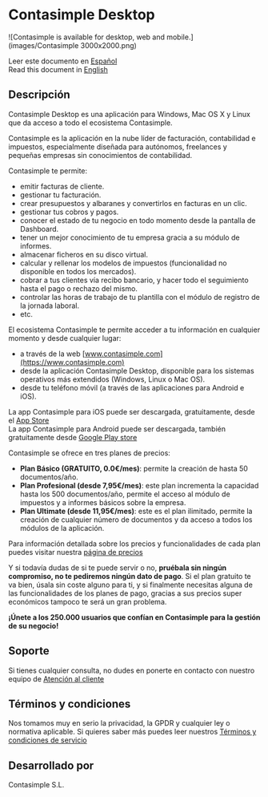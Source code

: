# Contasimple Desktop

![Contasimple is available for desktop, web and mobile.](images/Contasimple 3000x2000.png)

Leer este documento en [Español](Readme.es.md)  
Read this document in [English](Readme.md)

## Descripción

Contasimple Desktop es una aplicación para Windows, Mac OS X y Linux que da acceso a todo el ecosistema Contasimple. 

Contasimple es la aplicación en la nube líder de facturación, contabilidad e impuestos, especialmente diseñada para autónomos, freelances y pequeñas empresas sin conocimientos de contabilidad.

Contasimple te permite:
- emitir facturas de cliente.
- gestionar tu facturación.
- crear presupuestos y albaranes y convertirlos en facturas en un clic.
- gestionar tus cobros y pagos.
- conocer el estado de tu negocio en todo momento desde la pantalla de Dashboard.
- tener un mejor conocimiento de tu empresa gracia a su módulo de informes.
- almacenar ficheros en su disco virtual.
- calcular y rellenar los modelos de impuestos (funcionalidad no disponible en todos los mercados).
- cobrar a tus clientes vía recibo bancario, y hacer todo el seguimiento hasta el pago o rechazo del mismo.
- controlar las horas de trabajo de tu plantilla con el módulo de registro de la jornada laboral.
- etc.

El ecosistema Contasimple te permite acceder a tu información en cualquier momento y desde cualquier lugar:
- a través de la web [www.contasimple.com](https://www.contasimple.com)
- desde la aplicación Contasimple Desktop, disponible para los sistemas operativos más extendidos (Windows, Linux o Mac OS).
- desde tu teléfono móvil (a través de las aplicaciones para Android e iOS).

La app Contasimple para iOS puede ser descargada, gratuitamente, desde el [App Store](https://apps.apple.com/us/app/contasimple/id427583930)  
La app Contasimple para Android puede ser descargada, también gratuitamente desde [Google Play store](https://play.google.com/store/apps/details?id=com.v2msoft.contasimple)  

Contasimple se ofrece en tres planes de precios:  
- **Plan Básico (GRATUITO, 0.0€/mes)**: permite la creación de hasta 50 documentos/año.  
- **Plan Profesional (desde 7,95€/mes)**: este plan incrementa la capacidad hasta los 500 documentos/año, permite el acceso al módulo de impuestos y a informes básicos sobre la empresa.  
- **Plan Ultimate (desde 11,95€/mes)**: este es el plan ilimitado, permite la creación de cualquier número de documentos y da acceso a todos los módulos de la aplicación.

Para información detallada sobre los precios y funcionalidades de cada plan puedes visitar nuestra [página de precios](https://www.contasimple.com/planes-herramienta-web-facturacion-contabilidad.aspx)


Y si todavía dudas de si te puede servir o no, **pruébala sin ningún compromiso, no te pediremos ningún dato de pago**. Si el plan gratuito te va bien, úsala sin coste alguno para ti, y si finalmente necesitas alguna de las funcionalidades de los planes de pago, gracias a sus precios super económicos tampoco te será un gran problema.

**¡Únete a los 250.000 usuarios que confían en Contasimple para la gestión de su negocio!**

## Soporte
Si tienes cualquier consulta, no dudes en ponerte en contacto con nuestro equipo de [Atención al cliente](https://www.contasimple.com/contacto.aspx)

## Términos y condiciones

Nos tomamos muy en serio la privacidad, la GPDR y cualquier ley o normativa aplicable. Si quieres saber más puedes leer nuestros [Términos y condiciones de servicio](https://www.contasimple.com/terminos-y-condiciones-del-servicio.aspx)

## Desarrollado por
Contasimple S.L.

